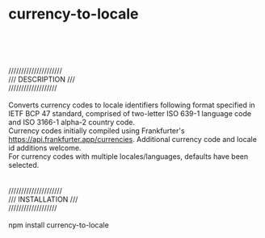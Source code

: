 # currency-to-locale<br><br><br>
/////////////////////<br>
/// DESCRIPTION ///<br>
///////////////////<br><br>
Converts currency codes to locale identifiers following format specified in IETF BCP 47 standard, comprised of two-letter ISO 639-1 language code and ISO 3166-1 alpha-2 country code.<br>
Currency codes initially compiled using Frankfurter's https://api.frankfurter.app/currencies. Additional currency code and locale id additions welcome.<br>
For currency codes with multiple locales/languages, defaults have been selected.<br><br><br>
/////////////////////<br>
/// INSTALLATION ///<br>
///////////////////<br><br>
npm install currency-to-locale<br>


